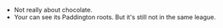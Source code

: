 - Not really about chocolate.
- Your can see its Paddington roots. But it's still not in the same league.
